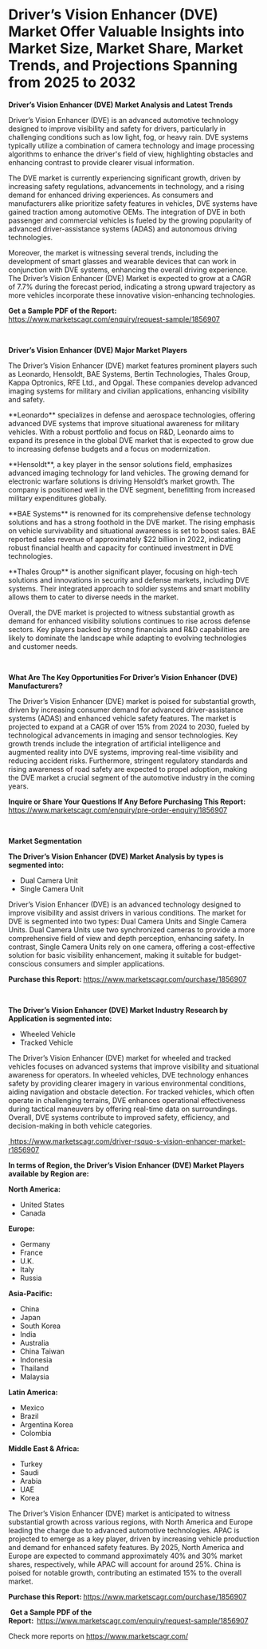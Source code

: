 <p><h1>Driver’s Vision Enhancer (DVE) Market Offer Valuable Insights into Market Size, Market Share, Market Trends, and Projections Spanning from 2025 to 2032</h1></p><p><strong>Driver’s Vision Enhancer (DVE) Market Analysis and Latest Trends</strong></p>
<p><p>Driver’s Vision Enhancer (DVE) is an advanced automotive technology designed to improve visibility and safety for drivers, particularly in challenging conditions such as low light, fog, or heavy rain. DVE systems typically utilize a combination of camera technology and image processing algorithms to enhance the driver's field of view, highlighting obstacles and enhancing contrast to provide clearer visual information.</p><p>The DVE market is currently experiencing significant growth, driven by increasing safety regulations, advancements in technology, and a rising demand for enhanced driving experiences. As consumers and manufacturers alike prioritize safety features in vehicles, DVE systems have gained traction among automotive OEMs. The integration of DVE in both passenger and commercial vehicles is fueled by the growing popularity of advanced driver-assistance systems (ADAS) and autonomous driving technologies.</p><p>Moreover, the market is witnessing several trends, including the development of smart glasses and wearable devices that can work in conjunction with DVE systems, enhancing the overall driving experience. The Driver’s Vision Enhancer (DVE) Market is expected to grow at a CAGR of 7.7% during the forecast period, indicating a strong upward trajectory as more vehicles incorporate these innovative vision-enhancing technologies.</p></p>
<p><strong>Get a Sample PDF of the Report:&nbsp;</strong> <a href="https://www.marketscagr.com/enquiry/request-sample/1856907?utm_campaign=2465&utm_medium=2&utm_source=Github&utm_content=ia&utm_term=27032025&utm_id=drivers-vision-enhancer-dve">https://www.marketscagr.com/enquiry/request-sample/1856907</a></p>
<p>&nbsp;</p>
<p><strong>Driver’s Vision Enhancer (DVE) Major Market Players</strong></p>
<p><p>The Driver’s Vision Enhancer (DVE) market features prominent players such as Leonardo, Hensoldt, BAE Systems, Bertin Technologies, Thales Group, Kappa Optronics, RFE Ltd., and Opgal. These companies develop advanced imaging systems for military and civilian applications, enhancing visibility and safety.</p><p>**Leonardo** specializes in defense and aerospace technologies, offering advanced DVE systems that improve situational awareness for military vehicles. With a robust portfolio and focus on R&D, Leonardo aims to expand its presence in the global DVE market that is expected to grow due to increasing defense budgets and a focus on modernization.</p><p>**Hensoldt**, a key player in the sensor solutions field, emphasizes advanced imaging technology for land vehicles. The growing demand for electronic warfare solutions is driving Hensoldt’s market growth. The company is positioned well in the DVE segment, benefitting from increased military expenditures globally.</p><p>**BAE Systems** is renowned for its comprehensive defense technology solutions and has a strong foothold in the DVE market. The rising emphasis on vehicle survivability and situational awareness is set to boost sales. BAE reported sales revenue of approximately $22 billion in 2022, indicating robust financial health and capacity for continued investment in DVE technologies.</p><p>**Thales Group** is another significant player, focusing on high-tech solutions and innovations in security and defense markets, including DVE systems. Their integrated approach to soldier systems and smart mobility allows them to cater to diverse needs in the market.</p><p>Overall, the DVE market is projected to witness substantial growth as demand for enhanced visibility solutions continues to rise across defense sectors. Key players backed by strong financials and R&D capabilities are likely to dominate the landscape while adapting to evolving technologies and customer needs.</p></p>
<p>&nbsp;</p>
<p><strong>What Are The Key Opportunities For Driver’s Vision Enhancer (DVE) Manufacturers?</strong></p>
<p><p>The Driver’s Vision Enhancer (DVE) market is poised for substantial growth, driven by increasing consumer demand for advanced driver-assistance systems (ADAS) and enhanced vehicle safety features. The market is projected to expand at a CAGR of over 15% from 2024 to 2030, fueled by technological advancements in imaging and sensor technologies. Key growth trends include the integration of artificial intelligence and augmented reality into DVE systems, improving real-time visibility and reducing accident risks. Furthermore, stringent regulatory standards and rising awareness of road safety are expected to propel adoption, making the DVE market a crucial segment of the automotive industry in the coming years.</p></p>
<p><strong>Inquire or Share Your Questions If Any Before Purchasing This Report:</strong> <a href="https://www.marketscagr.com/enquiry/pre-order-enquiry/1856907?utm_campaign=2465&utm_medium=2&utm_source=Github&utm_content=ia&utm_term=27032025&utm_id=drivers-vision-enhancer-dve">https://www.marketscagr.com/enquiry/pre-order-enquiry/1856907</a></p>
<p>&nbsp;</p>
<p><strong>Market Segmentation</strong></p>
<p><strong>The Driver’s Vision Enhancer (DVE) Market Analysis by types is segmented into:</strong></p>
<p><ul><li>Dual Camera Unit</li><li>Single Camera Unit</li></ul></p>
<p><p>Driver’s Vision Enhancer (DVE) is an advanced technology designed to improve visibility and assist drivers in various conditions. The market for DVE is segmented into two types: Dual Camera Units and Single Camera Units. Dual Camera Units use two synchronized cameras to provide a more comprehensive field of view and depth perception, enhancing safety. In contrast, Single Camera Units rely on one camera, offering a cost-effective solution for basic visibility enhancement, making it suitable for budget-conscious consumers and simpler applications.</p></p>
<p><strong>Purchase this Report:&nbsp;</strong><a href="https://www.marketscagr.com/purchase/1856907?utm_campaign=2465&utm_medium=2&utm_source=Github&utm_content=ia&utm_term=27032025&utm_id=drivers-vision-enhancer-dve">https://www.marketscagr.com/purchase/1856907</a></p>
<p>&nbsp;</p>
<p><strong>The Driver’s Vision Enhancer (DVE) Market Industry Research by Application is segmented into:</strong></p>
<p><ul><li>Wheeled Vehicle</li><li>Tracked Vehicle</li></ul></p>
<p><p>The Driver’s Vision Enhancer (DVE) market for wheeled and tracked vehicles focuses on advanced systems that improve visibility and situational awareness for operators. In wheeled vehicles, DVE technology enhances safety by providing clearer imagery in various environmental conditions, aiding navigation and obstacle detection. For tracked vehicles, which often operate in challenging terrains, DVE enhances operational effectiveness during tactical maneuvers by offering real-time data on surroundings. Overall, DVE systems contribute to improved safety, efficiency, and decision-making in both vehicle categories.</p></p>
<p><a href="https://www.marketscagr.com/driver-rsquo-s-vision-enhancer-market-r1856907?utm_campaign=2465&utm_medium=2&utm_source=Github&utm_content=ia&utm_term=27032025&utm_id=drivers-vision-enhancer-dve">&nbsp;https://www.marketscagr.com/driver-rsquo-s-vision-enhancer-market-r1856907</a></p>
<p><strong>In terms of Region, the Driver’s Vision Enhancer (DVE) Market Players available by Region are:</strong></p>
<p>
    <p> <strong> North America: </strong>
        <ul>
            <li>United States</li>
            <li>Canada</li>
        </ul>
        </p> 
    <p> <strong> Europe: </strong>
        <ul>
            <li>Germany</li>
            <li>France</li>
            <li>U.K.</li>
            <li>Italy</li>
            <li>Russia</li>
        </ul>
        </p> 
    <p> <strong> Asia-Pacific: </strong>
        <ul>
            <li>China</li>
            <li>Japan</li>
            <li>South Korea</li>
            <li>India</li>
            <li>Australia</li>
            <li>China Taiwan</li>
            <li>Indonesia</li>
            <li>Thailand</li>
            <li>Malaysia</li>
        </ul>
        </p> 
    <p> <strong> Latin America: </strong>
        <ul>
            <li>Mexico</li>
            <li>Brazil</li>
            <li>Argentina Korea</li>
            <li>Colombia</li>
        </ul>
        </p> 
    <p> <strong> Middle East & Africa: </strong>
        <ul>
            <li>Turkey</li>
            <li>Saudi</li>
            <li>Arabia</li>
            <li>UAE</li>
            <li>Korea</li>
        </ul>
    </p>
    </p>
<p><p>The Driver’s Vision Enhancer (DVE) market is anticipated to witness substantial growth across various regions, with North America and Europe leading the charge due to advanced automotive technologies. APAC is projected to emerge as a key player, driven by increasing vehicle production and demand for enhanced safety features. By 2025, North America and Europe are expected to command approximately 40% and 30% market shares, respectively, while APAC will account for around 25%. China is poised for notable growth, contributing an estimated 15% to the overall market.</p></p>
<p><strong>Purchase this Report: </strong><a href="https://www.marketscagr.com/purchase/1856907?utm_campaign=2465&utm_medium=2&utm_source=Github&utm_content=ia&utm_term=27032025&utm_id=drivers-vision-enhancer-dve">https://www.marketscagr.com/purchase/1856907</a></p>
<p>&nbsp;<strong>Get a Sample PDF of the Report:&nbsp;&nbsp;</strong><a href="https://www.marketscagr.com/enquiry/request-sample/1856907?utm_campaign=2465&utm_medium=2&utm_source=Github&utm_content=ia&utm_term=27032025&utm_id=drivers-vision-enhancer-dve">https://www.marketscagr.com/enquiry/request-sample/1856907</a></p>
<p><strong></strong></p>
<p>Check more reports on <a href="https://www.marketscagr.com/?utm_campaign=2465&utm_medium=2&utm_source=Github&utm_content=ia&utm_term=27032025&utm_id=drivers-vision-enhancer-dve">https://www.marketscagr.com/</a></p>